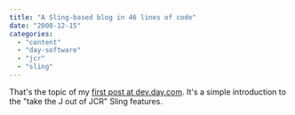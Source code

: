 ```yaml
---
title: "A Sling-based blog in 46 lines of code"
date: "2008-12-15"
categories: 
  - "content"
  - "day-software"
  - "jcr"
  - "sling"
---
```


That's the topic of my [first post at dev.day.com](http://dev.day.com/microsling/content/blogs/main/sling-46-lines-blog.html). It's a simple introduction to the "take the J out of JCR" Sling features.
